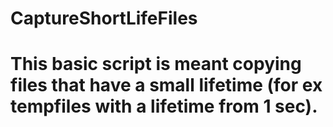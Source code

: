 # CaptureShortLifeFiles
# This basic script is meant copying files that have a small lifetime (for ex tempfiles with a lifetime from 1 sec).
